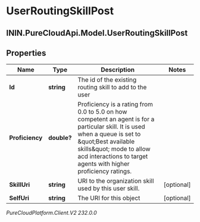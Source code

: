 # UserRoutingSkillPost

## ININ.PureCloudApi.Model.UserRoutingSkillPost

## Properties

|Name | Type | Description | Notes|
|------------ | ------------- | ------------- | -------------|
| **Id** | **string** | The id of the existing routing skill to add to the user | |
| **Proficiency** | **double?** | Proficiency is a rating from 0.0 to 5.0 on how competent an agent is for a particular skill. It is used when a queue is set to \&quot;Best available skills\&quot; mode to allow acd interactions to target agents with higher proficiency ratings. | |
| **SkillUri** | **string** | URI to the organization skill used by this user skill. | [optional] |
| **SelfUri** | **string** | The URI for this object | [optional] |



_PureCloudPlatform.Client.V2 232.0.0_

